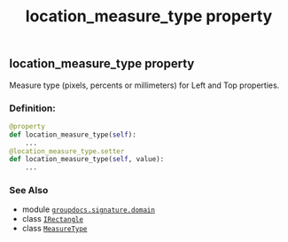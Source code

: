 ﻿---
title: location_measure_type property
second_title: GroupDocs.Signature for Python via .NET API References
description: 
type: docs
url: /python-net/groupdocs.signature.domain/irectangle/location_measure_type/
is_root: false
weight: 50
---

## location_measure_type property


Measure type (pixels, percents or millimeters) for Left and Top properties.
### Definition:
```python
@property
def location_measure_type(self):
    ...
@location_measure_type.setter
def location_measure_type(self, value):
    ...
```

### See Also
* module [`groupdocs.signature.domain`](../../)
* class [`IRectangle`](/signature/python-net/groupdocs.signature.domain/irectangle)
* class [`MeasureType`](/signature/python-net/groupdocs.signature.domain/measuretype)
